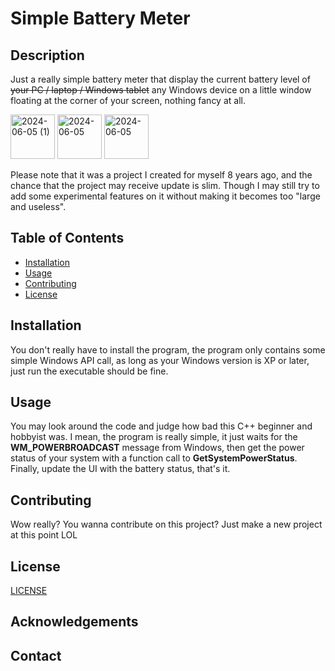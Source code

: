 # Simple Battery Meter
## Description

Just a really simple battery meter that display the current battery level of ~~your PC / laptop / Windows tablet~~ any Windows device on a little window floating at the corner of your screen, nothing fancy at all.

<img width="71" alt="2024-06-05 (1)" src="https://github.com/EbonCorvin/SimpleBatteryMeter/assets/153107703/717140e0-a971-40e6-8ff0-6171aec9ceb5">
<img width="71" alt="2024-06-05" src="https://github.com/EbonCorvin/SimpleBatteryMeter/assets/153107703/3dec9de1-c154-4522-ba78-18e9207273a1">
<img width="71" alt="2024-06-05" src="https://github.com/EbonCorvin/SimpleBatteryMeter/assets/153107703/a8f7554c-a018-4191-b632-41968830a5d7">

Please note that it was a project I created for myself 8 years ago, and the chance that the project may receive update is slim. Though I may still try to add some experimental features on it without making it becomes too "large and useless".

## Table of Contents

- [Installation](#installation)
- [Usage](#usage)
- [Contributing](#contributing)
- [License](#license)

## Installation

You don't really have to install the program, the program only contains some simple Windows API call, as long as your Windows version is XP or later, just run the executable should be fine.

## Usage

You may look around the code and judge how bad this C++ beginner and hobbyist was. I mean, the program is really simple, it just waits for the **WM_POWERBROADCAST** message from Windows, then get the power status of your system with a function call to **GetSystemPowerStatus**. Finally, update the UI with the battery status, that's it.   

## Contributing

Wow really? You wanna contribute on this project? Just make a new project at this point LOL

## License

[LICENSE](LICENSE)

## Acknowledgements

## Contact
